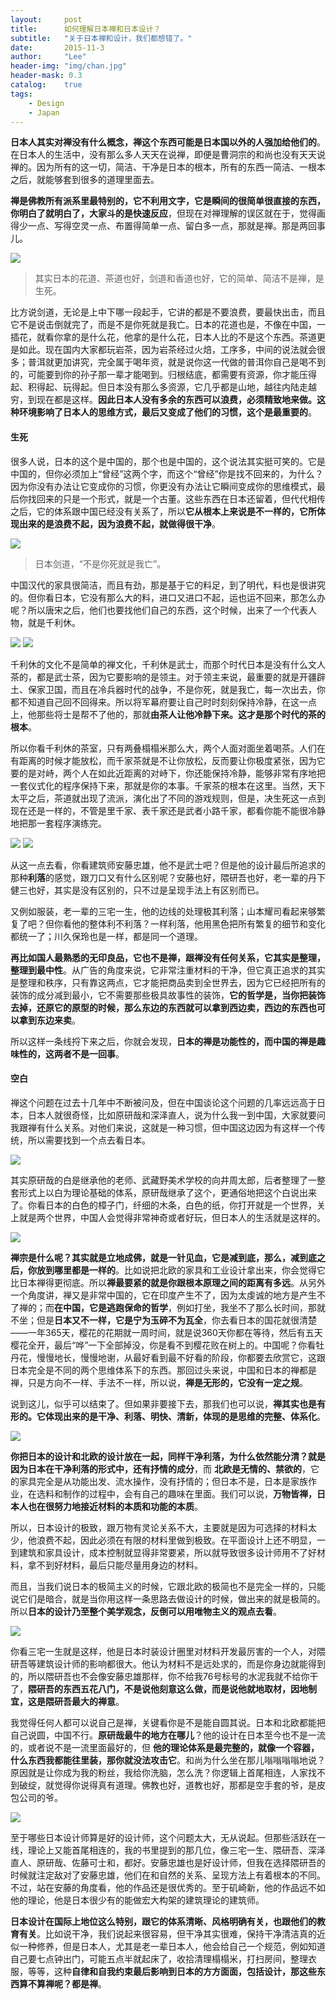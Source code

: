 ```yaml
---
layout:     post
title:      如何理解日本禅和日本设计？
subtitle:   "关于日本禅和设计，我们都想错了。"
date:       2015-11-3
author:     "Lee"
header-img: "img/chan.jpg"
header-mask: 0.3
catalog:    true
tags:
    - Design
    - Japan
---
```

**日本人其实对禅没有什么概念，禅这个东西可能是日本国以外的人强加给他们的**。在日本人的生活中，没有那么多人天天在说禅，即便是曹洞宗的和尚也没有天天说禅的。因为所有的这一切，简洁、干净是日本的根本，所有的东西一简洁、一根本之后，就能够套到很多的道理里面去。

**禅是佛教所有派系里最特别的，它不利用文字，它是瞬间的很简单很直接的东西，你明白了就明白了，大家斗的是快速反应**，但现在对禅理解的误区就在于，觉得画得少一点、写得空灵一点、布置得简单一点、留白多一点，那就是禅。那是两回事儿。

![](http://7xnqez.com1.z0.glb.clouddn.com/1446459254620486.jpg)



> 其实日本的花道、茶道也好，剑道和香道也好，它的简单、简洁不是禅，是生死。



比方说剑道，无论是上中下哪一段起手，它讲的都是不要浪费，要最快出击，而且它不是说击倒就完了，而是不是你死就是我亡。日本的花道也是，不像在中国，一插花，就看你拿的是什么花，他拿的是什么花，日本人比的不是这个东西。茶道更是如此。现在国内大家都玩岩茶，因为岩茶经过火焙，工序多，中间的说法就会很多；普洱就更加讲究，完全属于喝年资，就是说你这一代做的普洱你自己是喝不到的，可能要到你的孙子那一辈才能喝到。归根结底，都需要有资源，你才能压得起、积得起、玩得起。但日本没有那么多资源，它几乎都是山地，越往内陆走越穷，到现在都是这样。**因此日本人没有多余的东西可以浪费，必须精致地来做。这种环境影响了日本人的思维方式，最后又变成了他们的习惯，这个是最重要的**。



#### 生死



很多人说，日本的这个是中国的，那个也是中国的，这个说法其实挺可笑的。它是中国的，但你必须加上“曾经”这两个字，而这个“曾经”你是找不回来的，为什么？因为你没有办法让它变成你的习惯，你更没有办法让它瞬间变成你的思维模式，最后你找回来的只是一个形式，就是一个古董。这些东西在日本还留着，但代代相传之后，它的体系跟中国已经没有关系了，所以**它从根本上来说是不一样的，它所体现出来的是浪费不起，因为浪费不起，就做得很干净**。

![](http://7xnqez.com1.z0.glb.clouddn.com/1446459315674680.jpg)

> 日本剑道，“不是你死就是我亡”。


中国汉代的家具很简洁，而且有劲，那是基于它的料足，到了明代，料也是很讲究的。但你看日本，它没有那么大的料，进口又进口不起，运也运不回来，那怎么办呢？所以唐宋之后，他们也要找他们自己的东西，这个时候，出来了一个代表人物，就是千利休。

![](http://7xnqez.com1.z0.glb.clouddn.com/1446520170272887.jpg)
![](http://7xnqez.com1.z0.glb.clouddn.com/1446459353405886.jpg)

千利休的文化不是简单的禅文化，千利休是武士，而那个时代日本是没有什么文人茶的，都是武士茶，因为它要影响的是领主。对于领主来说，最重要的就是开疆辟土、保家卫国，而且在冷兵器时代的战争，不是你死，就是我亡，每一次出去，你都不知道自己回不回得来。所以将军幕府要让自己时时刻刻保持冷静，在这一点上，他那些将士是帮不了他的，那就**由茶人让他冷静下来。这才是那个时代的茶的根本**。

所以你看千利休的茶室，只有两叠榻榻米那么大，两个人面对面坐着喝茶。人们在有距离的时候才能放松，而千家茶就是不让你放松，反而要让你极度紧张，因为它要的是对峙，两个人在如此近距离的对峙下，你还能保持冷静，能够非常有序地把一套仪式化的程序保持下来，那就是你的本事。千家茶的根本在这里。当然，天下太平之后，茶道就出现了流派，演化出了不同的游戏规则，但是，决生死这一点到现在还是一样的，不管是里千家、表千家还是武者小路千家，都看你能不能很冷静地把那一套程序演练完。

![](http://7xnqez.com1.z0.glb.clouddn.com/1446459399839462.jpg)
![](http://7xnqez.com1.z0.glb.clouddn.com/1446459432695041.jpg)

从这一点去看，你看建筑师安藤忠雄，他不是武士吧？但是他的设计最后所追求的那种**利落**的感觉，跟刀口又有什么区别呢？安藤也好，隈研吾也好，老一辈的丹下健三也好，其实是没有区别的，只不过是呈现手法上有区别而已。

又例如服装，老一辈的三宅一生，他的边线的处理极其利落；山本耀司看起来够繁复了吧？但你看他的整体利不利落？一样利落，他用黑色把所有繁复的细节和变化都统一了；川久保玲也是一样，都是同一个道理。

**再比如国人最熟悉的无印良品，它也不是禅，跟禅没有任何关系，它其实是整理，整理到最中性**。从广告的角度来说，它非常注重材料的干净，但它真正追求的其实是整理和秩序，只有靠这两点，它才能把商品卖到全世界去，因为它已经把所有的装饰的成分减到最小，它不需要那些极具故事性的装饰，**它的哲学是，当你把装饰去掉，还原它的原型的时候，那么东边的东西就可以拿到西边卖，西边的东西也可以拿到东边来卖**。

所以这样一条线捋下来之后，你就会发现，**日本的禅是功能性的，而中国的禅是趣味性的，这两者不是一回事**。



#### 空白



禅这个问题在过去十几年中不断被问及，但在中国谈论这个问题的几率远远高于日本，日本人就很奇怪，比如原研哉和深泽直人，说为什么我一到中国，大家就要问我跟禅有什么关系。对他们来说，这就是一种习惯，但中国这边因为有这样一个传统，所以需要找到一个点去看日本。

![](http://7xnqez.com1.z0.glb.clouddn.com/1446459475612578.jpg)

其实原研哉的白是继承他的老师、武藏野美术学校的向井周太郎，后者整理了一整套形式上以白为理论基础的体系，原研哉继承了这个，更通俗地把这个白说出来了。你看日本的白色的樟子门，纤细的木条，白色的纸，你打开就是一个世界，关上就是两个世界，中国人会觉得非常神奇或者好玩，但日本人的生活就是这样的。

![](http://7xnqez.com1.z0.glb.clouddn.com/1446459490603713.jpg)

**禅宗是什么呢？其实就是立地成佛，就是一针见血，它是减到底，那么，减到底之后，你放到哪里都是一样的**。比如说把北欧的家具和工业设计拿出来，你会觉得它比日本禅得更彻底。所以**禅最要紧的就是你跟根本原理之间的距离有多远**。从另外一个角度讲，禅又是非常中国的，它在印度产生不了，因为太虔诚的地方是产生不了禅的；而**在中国，它是逃跑保命的哲学**，例如打坐，我坐不了那么长时间，那就不坐；但是**日本又不一样，它是宁为玉碎不为瓦全**，你去看日本的国花就很清楚——一年365天，樱花的花期就一周时间，就是说360天你都在等待，然后有五天樱花全开，最后“哗”一下全部掉没，你是看不到樱花败在树上的。中国呢？你看牡丹花，慢慢地长，慢慢地谢，从最好看到最不好看的阶段，你都要去欣赏它，这跟日本完全是不同的两个思维体系下的东西。那回过头来说，中国和日本的禅都是禅，只是方向不一样、手法不一样，所以说，**禅是无形的，它没有一定之规**。

说到这儿，似乎可以结束了。但如果非要接下去，那我们也可以说，**禅其实也是有形的。它体现出来的是干净、利落、明快、清新，体现的是思维的完整、体系化**。

![](http://7xnqez.com1.z0.glb.clouddn.com/1446459507689382.jpg)

**你把日本的设计和北欧的设计放在一起，同样干净利落，为什么依然能分清？就是因为日本在干净利落的形式中，还有抒情的成分**，而 **北欧是无情的、禁欲的**，它的家具完全是从功能出发、流水操作，没有抒情的；但日本不是，日本是家族作业，在选料和制作的过程中，会有自己的趣味在里面。我们可以说，**万物皆禅，日本人也在很努力地接近材料的本质和功能的本质**。

所以，日本设计的极致，跟万物有灵论关系不大，主要就是因为可选择的材料太少，他浪费不起，因此必须在有限的材料里做到极致。在平面设计上还不明显，一到建筑和家具设计，成本控制就显得非常要紧，所以就导致很多设计师用不了好材料，拿不到好材料，最后只能尽量用身边的材料。

而且，当我们说日本的极简主义的时候，它跟北欧的极简也不是完全一样的，只能说它们是暗合，就是当你用这样一条思路去做设计的时候，做出来的就是极简的。所以**日本的设计乃至整个美学观念，反倒可以用唯物主义的观点去看**。

![](http://7xnqez.com1.z0.glb.clouddn.com/1446459528902668.jpg)

你看三宅一生就是这样，他是日本时装设计圈里对材料开发最厉害的一个人，对隈研吾等建筑设计师的影响都很大。他认为材料不是远处求的，而是你身边就能得到的，所以隈研吾也不会像安藤忠雄那样，你不给我76号标号的水泥我就不给你干了，**隈研吾的东西五花八门，不是说他刻意这么做，而是说他就地取材，因地制宜，这是隈研吾最大的禅意**。

我觉得任何人都可以说自己是禅，关键看你是不是能自圆其说。日本和北欧都能把自己说圆，中国不行。**原研哉最牛的地方在哪儿**？他的设计在日本至今也不是一流的，或者说不是一流里面最好的，但 **他的理论体系是最完整的，就像一个容器，什么东西我都能往里装，那你就没法攻击它**。和尚为什么坐在那儿嗡嗡嗡嗡地说？原因就是让你成为我的粉丝，我给你洗脑，怎么洗？你逻辑上首尾相连，人家找不到破绽，就觉得你说得真有道理。佛教也好，道教也好，那都是空手套的爷，是皮包公司的爷。

![](http://7xnqez.com1.z0.glb.clouddn.com/1446459598881619.jpg)

至于哪些日本设计师算是好的设计师，这个问题太大，无从说起。但那些活跃在一线，理论上又能首尾相连的，我的书里提到的那几位，像三宅一生、隈研吾、深泽直人、原研哉、佐藤可士和，都好。安藤忠雄也是好设计师，但我在选择隈研吾的时候就注定敌对了安藤忠雄，他们在和自然的关系、呈现方法上有着根本的不同。不过，站在安藤的角度看，他的作品还是很优秀的。至于矶崎新，他的作品远不如他的理论，他是日本很少有的能做宏大构架的建筑理论的建筑师。

**日本设计在国际上地位这么特别，跟它的体系清晰、风格明确有关，也跟他们的教育有关**。比如说干净，我们说起来很容易，但干净其实很难，保持干净清洁真的近似一种修养，但是日本人，尤其是老一辈日本人，他会给自己一个规范，例如知道自己要七点钟出门，可能五点半就起床了，收拾清理榻榻米，打扫房间，整理衣服，等等，这种**自律和自我约束最后影响到日本的方方面面，包括设计，那这些东西算不算禅呢？都是禅**。

